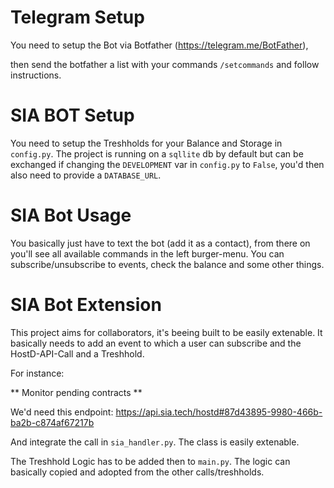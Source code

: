 # Telegram Setup

You need to setup the Bot via Botfather (https://telegram.me/BotFather),

then send the botfather a list with your commands `/setcommands` and follow instructions.

# SIA BOT Setup

You need to setup the Treshholds for your Balance and Storage in `config.py`. The project is running on a `sqllite` db by default but can be exchanged if changing the `DEVELOPMENT` var in `config.py` to `False`, you'd then also need to provide a `DATABASE_URL`. 

# SIA Bot Usage

You basically just have to text the bot (add it as a contact), from there on you'll see all available commands in the left burger-menu. You can subscribe/unsubscribe to events, check the balance and some other things.

# SIA Bot Extension

This project aims for collaborators, it's beeing built to be easily extenable. It basically needs to add an event to which a user can subscribe and the HostD-API-Call and a Treshhold.

For instance:

** Monitor pending contracts ** 

We'd need this endpoint:
https://api.sia.tech/hostd#87d43895-9980-466b-ba2b-c874af67217b

And integrate the call in `sia_handler.py`. The class is easily extenable. 

The Treshhold Logic has to be added then to `main.py`. The logic can basically copied and adopted from the other calls/treshholds.